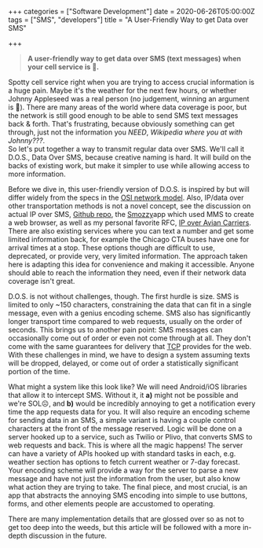 +++
categories = ["Software Development"]
date = 2020-06-26T05:00:00Z
tags = ["SMS", "developers"]
title = "A User-Friendly Way to get Data over SMS"

+++
> **A user-friendly way to get data over SMS (text messages) when your cell service is 💩.**

Spotty cell service right when you are trying to access crucial information is a huge pain. Maybe it's the weather for the next few hours, or whether Johnny Appleseed was a real person (no judgement, winning an argument is 🤩). There are many areas of the world where data coverage is poor, but the network is still good enough to be able to send SMS text messages back & forth. That's frustrating, because obviously something can get through, just not the information you _NEED_, _Wikipedia where you at with Johnny???_.  
So let's put together a way to transmit regular data over SMS. We'll call it D.O.S., Data Over SMS, because creative naming is hard. It will build on the backs of existing work, but make it simpler to use while allowing access to more information.

Before we dive in, this user-friendly version of D.O.S. is inspired by but will differ widely from the specs in the [OSI network model](https://community.fs.com/blog/tcpip-vs-osi-whats-the-difference-between-the-two-models.html). Also, IP/data over other transportation methods is not a novel concept, see the discussion on actual IP over SMS, [Github repo](https://github.com/spandanb/ipos,), the [Smozzy](https://techcrunch.com/2011/09/09/new-android-app-smozzy-lets-you-surf-the-web-without-a-data-plan/?guccounter=1&guce_referrer=aHR0cHM6Ly9kdWNrZHVja2dvLmNvbS8&guce_referrer_sig=AQAAAFyJad81lJeZxYv3xmndl1602c0H2rsmqfyRzHBSX2sujev9iOo7zACylEzR0ApeJ6OKcWPqahF-tP6SMYAPdvdiVAwYvGy5rZW_elZYmyb9nqFC-3RlzIG90dIXofWIP6DCHoDgOqutC-FtW-D4Aa8xTrdO2jsas4P79vbihOfT "Tech Crunch - Smozzy")app which used MMS to create a web browser, as well as my personal favorite RFC, [IP over Avian Carriers](https://tools.ietf.org/html/rfc1). There are also existing services where you can text a number and get some limited information back, for example the Chicago CTA buses have one for arrival times at a stop. These options though are difficult to use, deprecated, or provide very, very limited information. The approach taken here is adapting this idea for convenience and making it accessible. Anyone should able to reach the information they need, even if their network data coverage isn't great.

D.O.S. is not without challenges, though. The first hurdle is size. SMS is limited to only \~150 characters, constraining the data that can fit in a single message, even with a genius encoding scheme. SMS also has significantly longer transport time compared to web requests, usually on the order of seconds. This brings us to another pain point: SMS messages can occasionally come out of order or even not come through at all. They don't come with the same guarantees for delivery that [TCP](https://en.wikipedia.org/wiki/Transmission_Control_Protocol) provides for the web. With these challenges in mind, we have to design a system assuming texts will be dropped, delayed, or come out of order a statistically significant portion of the time.

What might a system like this look like? We will need Android/iOS libraries that allow it to intercept SMS. Without it, it **a)** might not be possible and we're SOL☹️, and **b)** would be incredibly annoying to get a notification every time the app requests data for you. It will also require an encoding scheme for sending data in an SMS, a simple variant is having a couple control characters at the front of the message reserved. Logic will be done on a server hooked up to a service, such as Twilio or Plivo, that converts SMS to web requests and back. This is where all the magic happens! The server can have a variety of APIs hooked up with standard tasks in each, e.g. weather section has options to fetch current weather or 7-day forecast. Your encoding scheme will provide a way for the server to parse a new message and have not just the information from the user, but also know what action they are trying to take. The final piece, and most crucial, is an app that abstracts the annoying SMS encoding into simple to use buttons, forms, and other elements people are accustomed to operating.

There are many implementation details that are glossed over so as not to get too deep into the weeds, but this article will be followed with a more in-depth discussion in the future.
